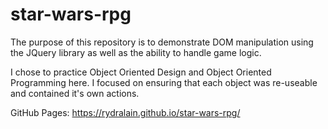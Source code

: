 # star-wars-rpg

The purpose of this repository is to demonstrate DOM manipulation using the JQuery library as well as the ability to handle game logic.

I chose to practice Object Oriented Design and Object Oriented Programming here. I focused on ensuring that each object was re-useable and contained it's own actions.

GitHub Pages: https://rydralain.github.io/star-wars-rpg/
